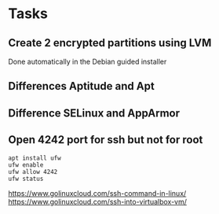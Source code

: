 # Tasks

## Create 2 encrypted partitions using LVM

Done automatically in the Debian guided installer 

## Differences Aptitude and Apt

## Difference SELinux and AppArmor

## Open 4242 port for ssh but not for root

```
apt install ufw
ufw enable
ufw allow 4242
ufw status
```

https://www.golinuxcloud.com/ssh-command-in-linux/
https://www.golinuxcloud.com/ssh-into-virtualbox-vm/

